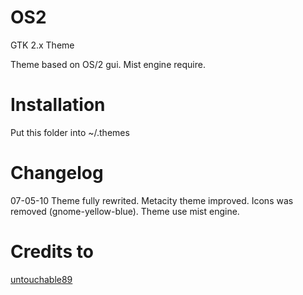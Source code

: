 # OS2
GTK 2.x Theme

Theme based on OS/2 gui.
Mist engine require.

# Installation
Put this folder into ~/.themes 

# Changelog
07-05-10
Theme fully rewrited.
Metacity theme improved.
Icons was removed (gnome-yellow-blue).
Theme use mist engine.

# Credits to
[untouchable89](http://gnome-look.org/usermanager/search.php?username=untouchable89)
